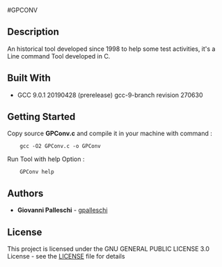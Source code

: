 #GPCONV

## Description

An historical tool developed since 1998 to help some test activities, it's a Line command Tool developed in C.  

## Built With

- GCC 9.0.1 20190428 (prerelease) gcc-9-branch revision 270630


## Getting Started

Copy source **GPConv.c** and compile it in your machine with command :
        
        gcc -O2 GPConv.c -o GPConv  

Run Tool with help Option :

        GPConv help

## Authors

* **Giovanni Palleschi** - [gpalleschi](https://github.com/gpalleschi)

## License

This project is licensed under the GNU GENERAL PUBLIC LICENSE 3.0 License - see the [LICENSE](LICENSE) file for details